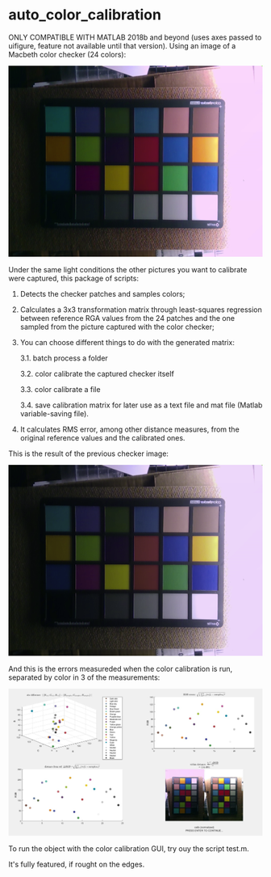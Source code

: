 # auto_color_calibration

ONLY COMPATIBLE WITH MATLAB 2018b and beyond (uses axes passed to uifigure, feature not available until that version).
Using an image of a Macbeth color checker (24 colors):

![alt text](https://github.com/alexandresoaresilva/auto_color_calibration/blob/master/checker_imgs/check46.png)

Under the same light conditions the other pictures you want to calibrate were captured, this package of scripts:

1. Detects the checker patches and samples colors; 

2. Calculates a 3x3 transformation matrix through least-squares regression between reference RGA values from the 24 patches and the one sampled from the picture captured with the color checker;

3. You can choose different things to do with the generated matrix: 
  
    3.1. batch process a folder
  
    3.2. color calibrate the captured checker itself
  
    3.3. color calibrate a file
  
    3.4. save calibration matrix for later use as a text file and mat file (Matlab variable-saving file).

4. It calculates RMS error, among other distance measures, from the original reference values and the calibrated ones.

This is the result of the previous checker image:

![alt text](https://github.com/alexandresoaresilva/auto_color_calibration/blob/master/checker_imgs/calibrated/calib_check46.png)

And this is the errors measureded when the color calibration is run, separated by color in 3 of the measurements:

![alt text](https://github.com/alexandresoaresilva/auto_color_calibration/blob/master/docs/error_measurements.JPG)

To run the object with the color calibration GUI, try ouy the script test.m.

It's fully featured, if rought on the edges.
